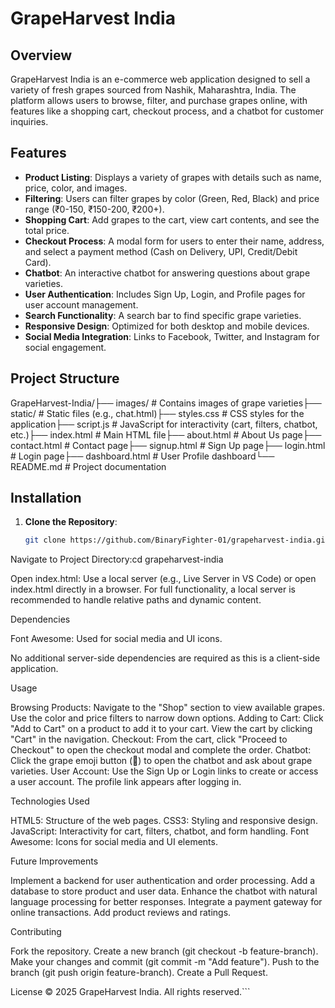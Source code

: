 # GrapeHarvest India

## Overview
GrapeHarvest India is an e-commerce web application designed to sell a variety of fresh grapes sourced from Nashik, Maharashtra, India. The platform allows users to browse, filter, and purchase grapes online, with features like a shopping cart, checkout process, and a chatbot for customer inquiries.

## Features
- **Product Listing**: Displays a variety of grapes with details such as name, price, color, and images.
- **Filtering**: Users can filter grapes by color (Green, Red, Black) and price range (₹0-150, ₹150-200, ₹200+).
- **Shopping Cart**: Add grapes to the cart, view cart contents, and see the total price.
- **Checkout Process**: A modal form for users to enter their name, address, and select a payment method (Cash on Delivery, UPI, Credit/Debit Card).
- **Chatbot**: An interactive chatbot for answering questions about grape varieties.
- **User Authentication**: Includes Sign Up, Login, and Profile pages for user account management.
- **Search Functionality**: A search bar to find specific grape varieties.
- **Responsive Design**: Optimized for both desktop and mobile devices.
- **Social Media Integration**: Links to Facebook, Twitter, and Instagram for social engagement.

## Project Structure

GrapeHarvest-India/├── images/                   # Contains images of grape varieties├── static/                   # Static files (e.g., chat.html)├── styles.css               # CSS styles for the application├── script.js                # JavaScript for interactivity (cart, filters, chatbot, etc.)├── index.html               # Main HTML file├── about.html               # About Us page├── contact.html             # Contact page├── signup.html              # Sign Up page├── login.html               # Login page├── dashboard.html           # User Profile dashboard└── README.md                # Project documentation

## Installation
1. **Clone the Repository**:
   ```bash
   git clone https://github.com/BinaryFighter-01/grapeharvest-india.git


Navigate to Project Directory:cd grapeharvest-india


Open index.html:
Use a local server (e.g., Live Server in VS Code) or open index.html directly in a browser.
For full functionality, a local server is recommended to handle relative paths and dynamic content.



Dependencies

Font Awesome: Used for social media and UI icons.<link rel="stylesheet" href="https://cdnjs.cloudflare.com/ajax/libs/font-awesome/6.0.0/css/all.min.css">


No additional server-side dependencies are required as this is a client-side application.

Usage

Browsing Products: Navigate to the "Shop" section to view available grapes. Use the color and price filters to narrow down options.
Adding to Cart: Click "Add to Cart" on a product to add it to your cart. View the cart by clicking "Cart" in the navigation.
Checkout: From the cart, click "Proceed to Checkout" to open the checkout modal and complete the order.
Chatbot: Click the grape emoji button (🍇) to open the chatbot and ask about grape varieties.
User Account: Use the Sign Up or Login links to create or access a user account. The profile link appears after logging in.

Technologies Used

HTML5: Structure of the web pages.
CSS3: Styling and responsive design.
JavaScript: Interactivity for cart, filters, chatbot, and form handling.
Font Awesome: Icons for social media and UI elements.

Future Improvements

Implement a backend for user authentication and order processing.
Add a database to store product and user data.
Enhance the chatbot with natural language processing for better responses.
Integrate a payment gateway for online transactions.
Add product reviews and ratings.

Contributing

Fork the repository.
Create a new branch (git checkout -b feature-branch).
Make your changes and commit (git commit -m "Add feature").
Push to the branch (git push origin feature-branch).
Create a Pull Request.


License
© 2025 GrapeHarvest India. All rights reserved.```
